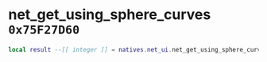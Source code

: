 # net_get_using_sphere_curves `0x75F27D60`

```lua
local result --[[ integer ]] = natives.net_ui.net_get_using_sphere_curves(_unk0 --[[ integer ]])
```